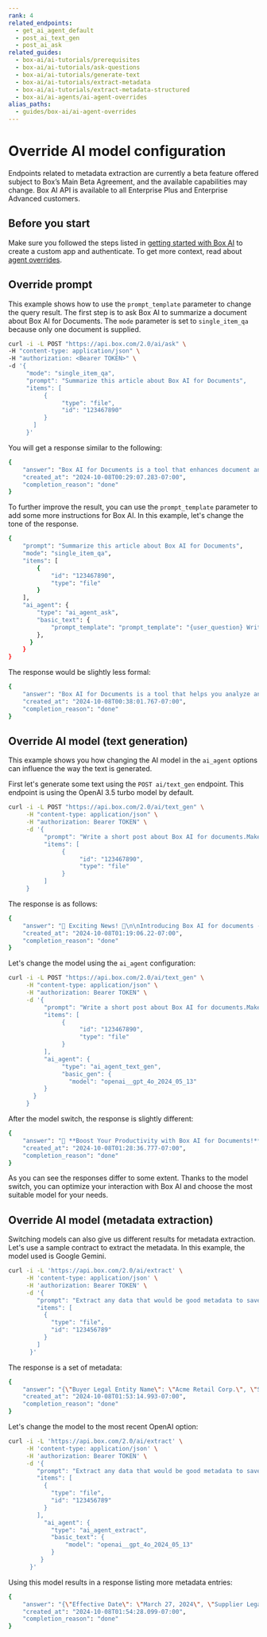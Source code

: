```yaml
---
rank: 4
related_endpoints:
  - get_ai_agent_default
  - post_ai_text_gen
  - post_ai_ask
related_guides:
  - box-ai/ai-tutorials/prerequisites
  - box-ai/ai-tutorials/ask-questions
  - box-ai/ai-tutorials/generate-text
  - box-ai/ai-tutorials/extract-metadata
  - box-ai/ai-tutorials/extract-metadata-structured
  - box-ai/ai-agents/ai-agent-overrides
alias_paths:
  - guides/box-ai/ai-agent-overrides
---
```


# Override AI model configuration

<Message type="notice">
Endpoints related to metadata extraction are currently a beta feature offered subject to Box’s Main Beta Agreement, and the available capabilities may change. Box AI API is available to all Enterprise Plus and Enterprise Advanced  customers.
</Message>

## Before you start

Make sure you followed the steps listed in [getting started with Box AI][prereq] to create a custom app and authenticate.
To get more context, read about [agent overrides][agent-overrides].

## Override prompt

This example shows how to use the `prompt_template` parameter to change the 
query result.
The first step is to ask Box AI to summarize a document about Box AI for Documents.
The `mode` parameter is set to `single_item_qa` because only one document is supplied.

```sh
curl -i -L POST "https://api.box.com/2.0/ai/ask" \
-H "content-type: application/json" \
-H "authorization: <Bearer TOKEN>" \
-d '{
     "mode": "single_item_qa",
     "prompt": "Summarize this article about Box AI for Documents",
     "items": [
          {
               "type": "file",
               "id": "123467890"
          }
       ]
     }'
```

You will get a response similar to the following:

```sh
{
    "answer": "Box AI for Documents is a tool that enhances document analysis by allowing users to summarize content, identify key points, and draft outlines directly from files in Box. It supports various file types, including text documents, spreadsheets, and presentation slides. Users can initiate interactions with Box AI through the web app, where they can select suggestions or type specific questions. Responses are generated in real time, and users have options to save or clear chat history. The document also provides guidelines for effective inquiries and troubleshooting tips for potential issues with using Box AI.",
    "created_at": "2024-10-08T00:29:07.283-07:00",
    "completion_reason": "done"
}
```

To further improve the result, you can use the `prompt_template` parameter to add some more instructions for Box AI. In this example, let's change the tone of the response.

```sh
{
    "prompt": "Summarize this article about Box AI for Documents",
    "mode": "single_item_qa",
    "items": [
        {
            "id": "123467890",
            "type": "file"
        }
    ],
    "ai_agent": {
        "type": "ai_agent_ask",
        "basic_text": {
            "prompt_template": "prompt_template": "{user_question} Write the summary in an informal way.{content}"
        },
      }
    }
}
```

The response would be slightly less formal:

```sh
{
    "answer": "Box AI for Documents is a tool that helps you analyze and gain insights from your documents in Box. You can use it to summarize content, identify key points, and draft outlines, making it easier to handle meeting notes, reports, and marketing materials. To get started, just open a file in the Box web app and click the Box AI button. It offers quick suggestions like summarizing the document or checking for next steps. Responses are generated in real time, and you can save them or clear chat history as needed. Just remember, Box AI only pulls info from the document you're viewing, so be specific with your questions!",
    "created_at": "2024-10-08T00:38:01.767-07:00",
    "completion_reason": "done"
}
```

## Override AI model (text generation)

This example shows you how changing the AI model in the `ai_agent` options can influence the way the text is generated.

First let's generate some text using the `POST ai/text_gen` endpoint. This endpoint is using the OpenAI 3.5 turbo model by default.

```sh
curl -i -L POST "https://api.box.com/2.0/ai/text_gen" \
     -H "content-type: application/json" \
     -H "authorization: Bearer TOKEN" \
     -d '{
          "prompt": "Write a short post about Box AI for documents.Make it highlight the benefits of the solution. You can add some emoticons.",
          "items": [
               {
                    "id": "123467890",
                    "type": "file"
               }
          ]
     }
```

The response is as follows:

```sh
{
    "answer": "🌟 Exciting News! 🌟\n\nIntroducing Box AI for documents - your new best friend in creating smarter, more efficient content! 🤖💡\n\n🔹 Say goodbye to manual searching and organizing - Box AI does it all for you!\n🔹 Enjoy lightning-fast document analysis and categorization.\n🔹 Boost productivity with automated suggestions and smart recommendations.\n🔹 Collaborate seamlessly with real-time insights and intelligent tagging.\n\nExperience the future of document creation with Box AI - making work easier, faster, and more fun! 🚀💻 #BoxAI #SmartDocuments",
    "created_at": "2024-10-08T01:19:06.22-07:00",
    "completion_reason": "done"
}
```

Let's change the model using the `ai_agent` configuration:

```sh
curl -i -L POST "https://api.box.com/2.0/ai/text_gen" \
     -H "content-type: application/json" \
     -H "authorization: Bearer TOKEN" \
     -d '{
          "prompt": "Write a short post about Box AI for documents.Make it highlight the benefits of the solution. You can add some emoticons.",
          "items": [
               {
                    "id": "123467890",
                    "type": "file"
               }
          ],
          "ai_agent": {
               "type": "ai_agent_text_gen",
               "basic_gen": {
                 "model": "openai__gpt_4o_2024_05_13"
          }
       }
     }

```

After the model switch, the response is slightly different:

```sh
{
    "answer": "🚀 **Boost Your Productivity with Box AI for Documents!** 📄✨\n\nSay goodbye to tedious document creation and editing! With Box AI, you can streamline your workflow and focus on what truly matters. Here’s why you’ll love it:\n\n1. **Smart Suggestions** 🤖: Get real-time recommendations to enhance your content.\n2. **Automated Formatting** 📝: Ensure consistency across all your documents effortlessly.\n3. **Collaboration Made Easy** 👥: Work seamlessly with your team, no matter where they are.\n4. **Time-Saving Templates** ⏳: Use pre-built templates to speed up document creation.\n5. **Enhanced Accuracy** ✅: Reduce errors with intelligent proofreading.\n\nTransform the way you work with documents and experience a new level of efficiency with Box AI! 🌟",
    "created_at": "2024-10-08T01:28:36.777-07:00",
    "completion_reason": "done"
}
```

As you can see the responses differ to some extent. Thanks to the model switch, you can optimize your interaction with Box AI and choose the most suitable model for your needs.

## Override AI model (metadata extraction)

Switching models can also give us different results for metadata extraction.
Let's use a sample contract to extract the metadata. In this example, the model used is Google Gemini.

```sh
curl -i -L 'https://api.box.com/2.0/ai/extract' \
     -H 'content-type: application/json' \
     -H 'authorization: Bearer TOKEN' \
     -d '{
        "prompt": "Extract any data that would be good metadata to save for future contracts.",
        "items": [
          {
            "type": "file",
            "id": "123456789"
          }
        ]
      }'
```

The response is a set of metadata:

```sh
{
    "answer": "{\"Buyer Legal Entity Name\": \"Acme Retail Corp.\", \"Supplier Legal Entity Name\": \"Acme Manufacturing Inc.\", \"Buyer Contact Person\": \"Jane Doe\", \"Supplier Contact Person\": \"Eva Smith\", \"Payment Term\": \"payment in full before pickup of goods\", \"Invoice Currency\": \"Euro\", \"Incoterm\": \"FCA Amsterdam\", \"Governing Law\": \"laws state jurisdiction in which supplier is located\", \"Effective Date\": \"March 27, 2024\", \"Buyer Signature Date\": \"March 28th, 2024\", \"Supplier Signature Date\": \"March 28th, 2024\"}",
    "created_at": "2024-10-08T01:53:14.993-07:00",
    "completion_reason": "done"
}
```

Let's change the model to the most recent OpenAI option:

```sh
curl -i -L 'https://api.box.com/2.0/ai/extract' \
     -H 'content-type: application/json' \
     -H 'authorization: Bearer TOKEN' \
     -d '{
        "prompt": "Extract any data that would be good metadata to save for future contracts.",
        "items": [
          {
            "type": "file",
            "id": "123456789"
          }
        ],
          "ai_agent": {
            "type": "ai_agent_extract",
            "basic_text": {
                "model": "openai__gpt_4o_2024_05_13"
            }
         }
      }'
```

Using this model results in a response listing more metadata entries:

```sh
{
    "answer": "{\"Effective Date\": \"March 27, 2024\", \"Supplier Legal Entity Name\": \"Acme Manufacturing Inc.\", \"Supplier Registered Office Address\": \"123 Main Street\", \"Supplier Contact Person(s)\": \"Eva Smith\", \"Buyer Legal Entity Name\": \"Acme Retail Corp.\", \"Buyer Registered Office Address\": \"456 Market Avenue\", \"Buyer Contact Person(s)\": \"Jane Doe\", \"Incoterm\": \"FCA Amsterdam\", \"Payment Term\": \"payment in full before pickup of goods\", \"Invoice Currency\": \"Euro\", \"Buyer Printed Name\": \"Jane Doe\", \"Buyer Date\": \"March 28th, 2024\", \"Buyer Title / Position\": \"CEO\", \"Seller Printed Name\": \"Eve Smith\", \"Seller Date\": \"March 28th, 2024\", \"Seller Title / Position\": \"Sales Manager\"}",
    "created_at": "2024-10-08T01:54:28.099-07:00",
    "completion_reason": "done"
}
```

[agent-overrides]: g://box-ai/ai-agents/ai-agent-overrides
[prereq]: g://box-ai/ai-tutorials/prerequisites
